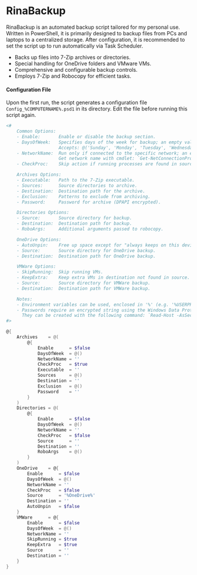 # RinaBackup

RinaBackup is an automated backup script tailored for my personal use. Written in PowerShell, it is primarily designed to backup files from PCs and laptops to a centralized storage. After configuration, it is recommended to set the script up to run automatically via Task Scheduler.

- Backs up files into 7-Zip archives or directories.
- Special handling for OneDrive folders and VMware VMs.
- Comprehensive and configurable backup controls.
- Employs 7-Zip and Robocopy for efficient tasks.

#### Configuration File

Upon the first run, the script generates a configuration file `Config_%COMPUTERNAME%.psd1` in its directory. Edit the file before running this script again.

```powershell
<#
    Common Options:
    - Enable:       Enable or disable the backup section.
    - DaysOfWeek:   Specifies days of the week for backup; an empty value skips the check.
                    Accepts: @('Sunday', 'Monday', 'Tuesday', 'Wednesday', 'Thursday', 'Friday', 'Saturday').
    - NetworkName:  Run only if connected to the specific network; an empty value skips the check.
                    Get network name with cmdlet: `Get-NetConnectionProfile`
    - CheckProc:    Skip action if running processes are found in source.

    Archives Options:
    - Executable:   Path to the 7-Zip executable.
    - Sources:      Source directories to archive.
    - Destination:  Destination path for the archive.
    - Exclusion:    Patterns to exclude from archiving.
    - Password:     Password for archive (DPAPI encrypted).

    Directories Options:
    - Source:       Source directory for backup.
    - Destination:  Destination path for backup.
    - RoboArgs:     Additional arguments passed to robocopy.

    OneDrive Options:
    - AutoUnpin:    Free up space except for "always keeps on this device" files.
    - Source:       Source directory for OneDrive backup.
    - Destination:  Destination path for OneDrive backup.

    VMWare Options:
    - SkipRunning:  Skip running VMs.
    - KeepExtra:    Keep extra VMs in destination not found in source.
    - Source:       Source directory for VMWare backup.
    - Destination:  Destination path for VMWare backup.

    Notes:
    - Environment variables can be used, enclosed in '%' (e.g. '%USERPROFILE%').
    - Passwords require an encrypted string using the Windows Data Protection API (DPAPI).
      They can be created with the following command: `Read-Host -AsSecureString | ConvertFrom-SecureString`
#>

@{
    Archives    = @(
        @{
            Enable      = $false
            DaysOfWeek  = @()
            NetworkName = ''
            CheckProc   = $true
            Executable  = ''
            Sources     = @()
            Destination = ''
            Exclusion   = @()
            Password    = ''
        }
    )
    Directories = @(
        @{
            Enable      = $false
            DaysOfWeek  = @()
            NetworkName = ''
            CheckProc   = $false
            Source      = ''
            Destination = ''
            RoboArgs    = @()
        }
    )
    OneDrive    = @{
        Enable      = $false
        DaysOfWeek  = @()
        NetworkName = ''
        CheckProc   = $false
        Source      = '%OneDrive%'
        Destination = ''
        AutoUnpin   = $false
    }
    VMWare      = @{
        Enable      = $false
        DaysOfWeek  = @()
        NetworkName = ''
        SkipRunning = $true
        KeepExtra   = $true
        Source      = ''
        Destination = ''
    }
}
```
